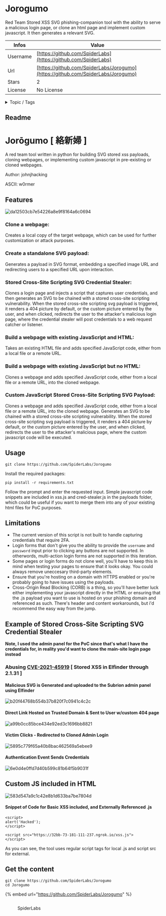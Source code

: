 # Jorogumo

Red Team Stored XSS SVG phishing-companion tool with the ability to serve a malicious login page, or clone an html page and implement custom javascript. It then generates a relevant SVG.

| Infos    | Value                                                              |
| -------- | -------------------------------------------------------------------|
| Username | [https://github.com/SpiderLabs](https://github.com/SpiderLabs) |
| Url      | [https://github.com/SpiderLabs/Jorogumo](https://github.com/SpiderLabs/Jorogumo)                                               |
| Stars    | 2                                                          |
| License  | No License                                                        |

<details>

<summary>Topic / Tags</summary>

* cve-2021-45919* exploits* phishing* stored-xss-exploit

</details>

## Readme

# Jorōgumo [ 絡新婦 ]
A red team tool written in python for building SVG stored xss payloads, cloning webpages, or implementing custom javascript in pre-existing or cloned webpages.

Author: johnjhacking

ASCII: w0rmer

## Features
![da12503cb7e54226a8e9f8164a6c0694](https://user-images.githubusercontent.com/39013067/228970400-306a5a8f-bcb8-45e1-9227-943e643136db.png)
### Clone a webpage: 

Creates a local copy of the target webpage, which can be used for further customization or attack purposes.
### Create a standalone SVG payload: 

Generates a payload in SVG format, embedding a specified image URL and redirecting users to a specified URL upon interaction.
### Stored Cross-Site Scripting SVG Credential Stealer: 

Clones a login page and injects a script that captures user credentials, and then generates an SVG to be chained with a stored cross-site scripting vulnerability. When the stored cross-site scripting svg payload is triggered, it renders a 404 picture by default, or the custom picture entered by the user, and when clicked, redirects the user to the attacker's malicious login page, where the credential stealer will post credentials to a web request catcher or listener.
### Build a webpage with existing JavaScript and HTML: 

Takes an existing HTML file and adds specified JavaScript code, either from a local file or a remote URL.
### Build a webpage with existing JavaScript but no HTML: 

Clones a webpage and adds specified JavaScript code, either from a local file or a remote URL, into the cloned webpage.
### Custom JavaScript Stored Cross-Site Scripting SVG Payload: 

Clones a webpage and adds specified JavaScript code, either from a local file or a remote URL, into the cloned webpage. Generates an SVG to be chained with a stored cross-site scripting vulnerability. When the stored cross-site scripting svg payload is triggered, it renders a 404 picture by default, or the custom picture entered by the user, and when clicked, redirects the user to the attacker's malicious page, where the custom javascript code will be executed.

## Usage
`git clone https://github.com/SpiderLabs/Jorogumo`

Install the required packages: 

`pip install -r requirements.txt`

Follow the prompt and enter the requested input. Simple javascript code snippets are included in xss.js and cred-stealer.js in the payloads folder, which could be useful if you want to merge them into any of your existing html files for PoC purposes.

## Limitations
- The current version of this script is not built to handle capturing credentials that require 2FA.
- Login forms that don't give you the ability to provide the `username` and `password` input prior to clicking any buttons are not supported. In otherwords, multi-action login forms are not supported in this iteration.
- Some pages or login forms do not clone well, you'll have to keep this in mind when testing your pages to ensure that it looks okay. You could always remove uneccesary third-party elements.
- Ensure that you're hosting on a domain with HTTPS enabled or you're probably going to have issues using the payloads.
- Cross-Origin Read Blocking (CORB) is a thing, so you'll have better luck either implementing your javascript directly in the HTML or ensuring that the .js payload you want to use is hosted on your phishing domain and referenced as such. There's header and content workarounds, but i'd recommend the easy way from the jump.

## Example of Stored Cross-Site Scripting SVG Credential Stealer
**Note, I used the admin panel for the PoC since that's what I have the credentials for, in reality you'd want to clone the main-site login page instead**
### Abusing [CVE-2021-45919](https://www.trustwave.com/en-us/resources/blogs/spiderlabs-blog/from-stored-xss-to-rce-using-beef-and-elfinder-cve-2021-45919/) [ Stored XSS in Elfinder through 2.1.31 ]

#### Malicious SVG is Generated and uploaded to the Subrion admin panel using Elfinder
![b20f44768b554b37b820f7c0941c4c2c](https://user-images.githubusercontent.com/39013067/228977314-a4760a7f-fa0c-42d2-978b-f4ace0af0420.png)

#### Direct Link Hosted on Trusted Domain & Sent to User w/custom 404 page
![a99b0cc85bce434e92ed3c1696bb8821](https://user-images.githubusercontent.com/39013067/228978059-e5c040dd-0821-47f6-b789-961df5a95f8e.png)

#### Victim Clicks - Redirected to Cloned Admin Login
![5895c779f65a40b8bac462569a5ebee9](https://user-images.githubusercontent.com/39013067/228976353-9b525831-5aa6-4e73-ba20-e4374b6b7196.png)

#### Authentication Event Sends Credentials
![6e0d4e0ffd7d40b599c81b64f5b9031f](https://user-images.githubusercontent.com/39013067/228978339-01cbe7da-46d2-4d4b-b065-a45d987e96f4.png)

## Custom JS included in HTML
![583d547a9c1c42e8b1d633ba7be7804d](https://user-images.githubusercontent.com/39013067/228978613-7b86739a-5512-4d6d-a047-c513ecec5132.png)

#### Snippet of Code for Basic XSS included, and Externally Referenced .js
```
<script>
alert('Hacked');
</script>
```
```
<script src="https://32bb-73-181-111-237.ngrok.io/xss.js">
</script>
```
As you can see, the tool uses regular script tags for local .js and script src for external.



## Get the content

```
git clone https://github.com/SpiderLabs/Jorogumo
cd Jorogumo
```

{% embed url="https://github.com/SpiderLabs/Jorogumo" %}

<figure><img src="https://avatars.githubusercontent.com/u/508521?v=4" alt=""><figcaption><p>SpiderLabs</p></figcaption></figure>
